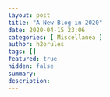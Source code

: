 ```yaml
---
layout: post
title: "A New Blog in 2020"
date: 2020-04-15 23:06
categories: [ Miscellanea ]
author: h2orules
tags: []
featured: true
hidden: false
summary: 
description:
---
```



